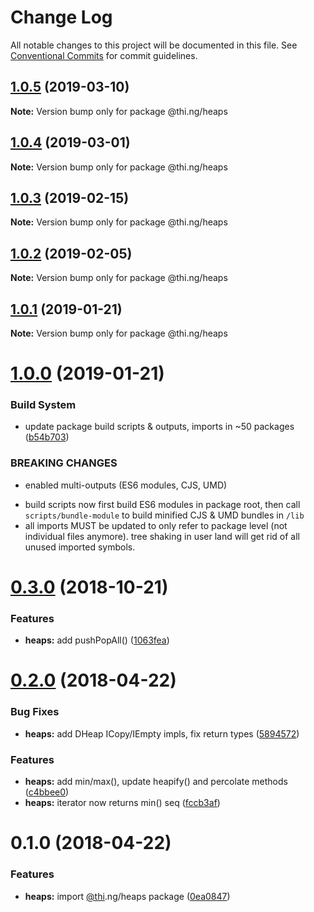 # Change Log

All notable changes to this project will be documented in this file.
See [Conventional Commits](https://conventionalcommits.org) for commit guidelines.

## [1.0.5](https://github.com/thi-ng/umbrella/compare/@thi.ng/heaps@1.0.4...@thi.ng/heaps@1.0.5) (2019-03-10)

**Note:** Version bump only for package @thi.ng/heaps





## [1.0.4](https://github.com/thi-ng/umbrella/compare/@thi.ng/heaps@1.0.3...@thi.ng/heaps@1.0.4) (2019-03-01)

**Note:** Version bump only for package @thi.ng/heaps





## [1.0.3](https://github.com/thi-ng/umbrella/compare/@thi.ng/heaps@1.0.2...@thi.ng/heaps@1.0.3) (2019-02-15)

**Note:** Version bump only for package @thi.ng/heaps





## [1.0.2](https://github.com/thi-ng/umbrella/compare/@thi.ng/heaps@1.0.1...@thi.ng/heaps@1.0.2) (2019-02-05)

**Note:** Version bump only for package @thi.ng/heaps





## [1.0.1](https://github.com/thi-ng/umbrella/compare/@thi.ng/heaps@1.0.0...@thi.ng/heaps@1.0.1) (2019-01-21)

**Note:** Version bump only for package @thi.ng/heaps





# [1.0.0](https://github.com/thi-ng/umbrella/compare/@thi.ng/heaps@0.3.1...@thi.ng/heaps@1.0.0) (2019-01-21)


### Build System

* update package build scripts & outputs, imports in ~50 packages ([b54b703](https://github.com/thi-ng/umbrella/commit/b54b703))


### BREAKING CHANGES

* enabled multi-outputs (ES6 modules, CJS, UMD)

- build scripts now first build ES6 modules in package root, then call
  `scripts/bundle-module` to build minified CJS & UMD bundles in `/lib`
- all imports MUST be updated to only refer to package level
  (not individual files anymore). tree shaking in user land will get rid of
  all unused imported symbols.


# [0.3.0](https://github.com/thi-ng/umbrella/compare/@thi.ng/heaps@0.2.20...@thi.ng/heaps@0.3.0) (2018-10-21)


### Features

* **heaps:** add pushPopAll() ([1063fea](https://github.com/thi-ng/umbrella/commit/1063fea))


<a name="0.2.0"></a>
# [0.2.0](https://github.com/thi-ng/umbrella/compare/@thi.ng/heaps@0.1.0...@thi.ng/heaps@0.2.0) (2018-04-22)


### Bug Fixes

* **heaps:** add DHeap ICopy/IEmpty impls, fix return types ([5894572](https://github.com/thi-ng/umbrella/commit/5894572))


### Features

* **heaps:** add min/max(), update heapify() and percolate methods ([c4bbee0](https://github.com/thi-ng/umbrella/commit/c4bbee0))
* **heaps:** iterator now returns min() seq ([fccb3af](https://github.com/thi-ng/umbrella/commit/fccb3af))




<a name="0.1.0"></a>
# 0.1.0 (2018-04-22)


### Features

* **heaps:** import [@thi](https://github.com/thi).ng/heaps package ([0ea0847](https://github.com/thi-ng/umbrella/commit/0ea0847))
